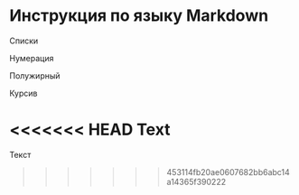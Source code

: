 # Инструкция по языку Markdown 

Списки 

Нумерация 

Полужирный 

Курсив 

<<<<<<< HEAD
Text 
=======
Текст 
>>>>>>> 453114fb20ae0607682bb6abc14a14365f390222
